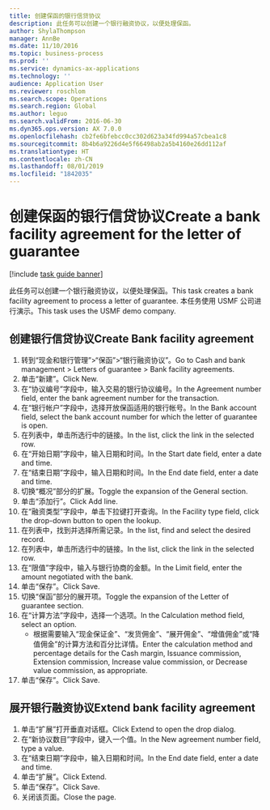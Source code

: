 ```yaml
---
title: 创建保函的银行信贷协议
description: 此任务可以创建一个银行融资协议，以便处理保函。
author: ShylaThompson
manager: AnnBe
ms.date: 11/10/2016
ms.topic: business-process
ms.prod: ''
ms.service: dynamics-ax-applications
ms.technology: ''
audience: Application User
ms.reviewer: roschlom
ms.search.scope: Operations
ms.search.region: Global
ms.author: leguo
ms.search.validFrom: 2016-06-30
ms.dyn365.ops.version: AX 7.0.0
ms.openlocfilehash: cb2fe6bfebcc0cc302d623a34fd994a57cbea1c8
ms.sourcegitcommit: 8b4b6a9226d4e5f66498ab2a5b4160e26dd112af
ms.translationtype: HT
ms.contentlocale: zh-CN
ms.lasthandoff: 08/01/2019
ms.locfileid: "1842035"
---
```

# <a name="create-a-bank-facility-agreement-for-the-letter-of-guarantee"></a><span data-ttu-id="4ec57-103">创建保函的银行信贷协议</span><span class="sxs-lookup"><span data-stu-id="4ec57-103">Create a bank facility agreement for the letter of guarantee</span></span>

[!include [task guide banner](../../includes/task-guide-banner.md)]

<span data-ttu-id="4ec57-104">此任务可以创建一个银行融资协议，以便处理保函。</span><span class="sxs-lookup"><span data-stu-id="4ec57-104">This task creates a bank facility agreement to process a letter of guarantee.</span></span> <span data-ttu-id="4ec57-105">本任务使用 USMF 公司进行演示。</span><span class="sxs-lookup"><span data-stu-id="4ec57-105">This task uses the USMF demo company.</span></span> 


## <a name="create-bank-facility-agreement"></a><span data-ttu-id="4ec57-106">创建银行信贷协议</span><span class="sxs-lookup"><span data-stu-id="4ec57-106">Create Bank facility agreement</span></span>
1. <span data-ttu-id="4ec57-107">转到“现金和银行管理”>“保函”>“银行融资协议”。</span><span class="sxs-lookup"><span data-stu-id="4ec57-107">Go to Cash and bank management > Letters of guarantee > Bank facility agreements.</span></span>
2. <span data-ttu-id="4ec57-108">单击“新建”。</span><span class="sxs-lookup"><span data-stu-id="4ec57-108">Click New.</span></span>
3. <span data-ttu-id="4ec57-109">在“协议编号”字段中，输入交易的银行协议编号。</span><span class="sxs-lookup"><span data-stu-id="4ec57-109">In the Agreement number field, enter the bank agreement number for the transaction.</span></span>
4. <span data-ttu-id="4ec57-110">在“银行帐户”字段中，选择开放保函适用的银行帐号。</span><span class="sxs-lookup"><span data-stu-id="4ec57-110">In the Bank account field, select the bank account number for which the letter of guarantee is open.</span></span> 
5. <span data-ttu-id="4ec57-111">在列表中，单击所选行中的链接。</span><span class="sxs-lookup"><span data-stu-id="4ec57-111">In the list, click the link in the selected row.</span></span>
6. <span data-ttu-id="4ec57-112">在“开始日期”字段中，输入日期和时间。</span><span class="sxs-lookup"><span data-stu-id="4ec57-112">In the Start date field, enter a date and time.</span></span>
7. <span data-ttu-id="4ec57-113">在“结束日期”字段中，输入日期和时间。</span><span class="sxs-lookup"><span data-stu-id="4ec57-113">In the End date field, enter a date and time.</span></span>
8. <span data-ttu-id="4ec57-114">切换“概况”部分的扩展。</span><span class="sxs-lookup"><span data-stu-id="4ec57-114">Toggle the expansion of the General section.</span></span>
9. <span data-ttu-id="4ec57-115">单击“添加行”。</span><span class="sxs-lookup"><span data-stu-id="4ec57-115">Click Add line.</span></span>
10. <span data-ttu-id="4ec57-116">在“融资类型”字段中，单击下拉键打开查询。</span><span class="sxs-lookup"><span data-stu-id="4ec57-116">In the Facility type field, click the drop-down button to open the lookup.</span></span>
11. <span data-ttu-id="4ec57-117">在列表中，找到并选择所需记录。</span><span class="sxs-lookup"><span data-stu-id="4ec57-117">In the list, find and select the desired record.</span></span>
12. <span data-ttu-id="4ec57-118">在列表中，单击所选行中的链接。</span><span class="sxs-lookup"><span data-stu-id="4ec57-118">In the list, click the link in the selected row.</span></span>
13. <span data-ttu-id="4ec57-119">在“限值”字段中，输入与银行协商的金额。</span><span class="sxs-lookup"><span data-stu-id="4ec57-119">In the Limit field, enter the amount negotiated with the bank.</span></span>
14. <span data-ttu-id="4ec57-120">单击“保存”。</span><span class="sxs-lookup"><span data-stu-id="4ec57-120">Click Save.</span></span>
15. <span data-ttu-id="4ec57-121">切换“保函”部分的展开项。</span><span class="sxs-lookup"><span data-stu-id="4ec57-121">Toggle the expansion of the Letter of guarantee section.</span></span>
16. <span data-ttu-id="4ec57-122">在“计算方法”字段中，选择一个选项。</span><span class="sxs-lookup"><span data-stu-id="4ec57-122">In the Calculation method field, select an option.</span></span>
    * <span data-ttu-id="4ec57-123">根据需要输入“现金保证金”、“发货佣金”、“展开佣金”、“增值佣金”或“降值佣金”的计算方法和百分比详情。</span><span class="sxs-lookup"><span data-stu-id="4ec57-123">Enter the calculation method and percentage details for the Cash margin, Issuance commission, Extension commission, Increase value commission, or Decrease value commission, as appropriate.</span></span>   
17. <span data-ttu-id="4ec57-124">单击“保存”。</span><span class="sxs-lookup"><span data-stu-id="4ec57-124">Click Save.</span></span>

## <a name="extend-bank-facility-agreement"></a><span data-ttu-id="4ec57-125">展开银行融资协议</span><span class="sxs-lookup"><span data-stu-id="4ec57-125">Extend bank facility agreement</span></span>
1. <span data-ttu-id="4ec57-126">单击“扩展”打开垂直对话框。</span><span class="sxs-lookup"><span data-stu-id="4ec57-126">Click Extend to open the drop dialog.</span></span>
2. <span data-ttu-id="4ec57-127">在“新协议数目”字段中，键入一个值。</span><span class="sxs-lookup"><span data-stu-id="4ec57-127">In the New agreement number field, type a value.</span></span>
3. <span data-ttu-id="4ec57-128">在“结束日期”字段中，输入日期和时间。</span><span class="sxs-lookup"><span data-stu-id="4ec57-128">In the End date field, enter a date and time.</span></span>
4. <span data-ttu-id="4ec57-129">单击“扩展”。</span><span class="sxs-lookup"><span data-stu-id="4ec57-129">Click Extend.</span></span>
5. <span data-ttu-id="4ec57-130">单击“保存”。</span><span class="sxs-lookup"><span data-stu-id="4ec57-130">Click Save.</span></span>
6. <span data-ttu-id="4ec57-131">关闭该页面。</span><span class="sxs-lookup"><span data-stu-id="4ec57-131">Close the page.</span></span>

